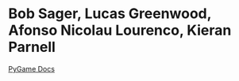 # Bob Sager, Lucas Greenwood, Afonso Nicolau Lourenco, Kieran Parnell

[PyGame Docs](https://www.pygame.org/docs/)
